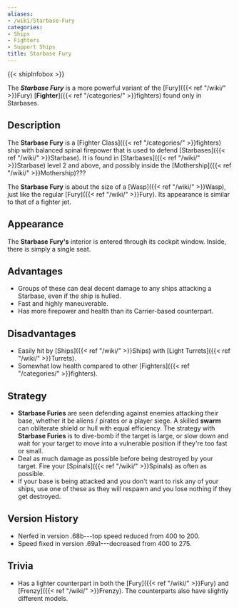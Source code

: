 ```yaml
---
aliases:
- /wiki/Starbase-Fury
categories:
- Ships
- Fighters
- Support Ships
title: Starbase Fury
---  
```


{{< shipInfobox >}} 

The **_Starbase Fury_** is a more powerful variant of the [Fury]({{< ref "/wiki/" >}}Fury) [**Fighter**]({{< ref "/categories/" >}}fighters) found only in Starbases.

## Description

The **Starbase Fury** is a [Fighter Class]({{< ref "/categories/" >}}fighters) ship with balanced spinal firepower that is used to defend [Starbases]({{< ref "/wiki/" >}}Starbase). It is found in [Starbases]({{< ref "/wiki/" >}}Starbase) level 2 and above, and possibly inside the [Mothership]({{< ref "/wiki/" >}}Mothership)???

The **Starbase Fury** is about the size of a [Wasp]({{< ref "/wiki/" >}}Wasp), just like the regular [Fury]({{< ref "/wiki/" >}}Fury). Its appearance is similar to that of a fighter jet.

## Appearance

The **Starbase Fury's** interior is entered through its cockpit window. Inside, there is simply a single seat.

## Advantages

- Groups of these can deal decent damage to any ships attacking a Starbase, even if the ship is hulled.
- Fast and highly maneuverable.
- Has more firepower and health than its Carrier-based counterpart.

## Disadvantages

- Easily hit by [Ships]({{< ref "/wiki/" >}}Ships) with [Light Turrets]({{< ref "/wiki/" >}}Turrets).
- Somewhat low health compared to other [Fighters]({{< ref "/categories/" >}}fighters).

## Strategy

- **Starbase Furies** are seen defending against enemies attacking their base, whether it be aliens / pirates or a player siege. A skilled **swarm** can obliterate shield or hull with equal efficiency. The strategy with **Starbase Furies** is to dive-bomb if the target is large, or slow down and wait for your target to move into a vulnerable position if they're too fast or small.
- Deal as much damage as possible before being destroyed by your target. Fire your [Spinals]({{< ref "/wiki/" >}}Spinals) as often as possible.
- If your base is being attacked and you don't want to risk any of your ships, use one of these as they will respawn and you lose nothing if they get destroyed.

## Version History 

- Nerfed in version .68b---top speed reduced from 400 to 200.
- Speed fixed in version .69a1---decreased from 400 to 275.

## Trivia

- Has a lighter counterpart in both the [Fury]({{< ref "/wiki/" >}}Fury) and [Frenzy]({{< ref "/wiki/" >}}Frenzy). The counterparts also have slightly different models.
